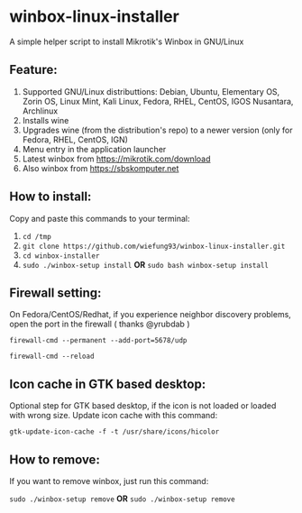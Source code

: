 # winbox-linux-installer
A simple helper script to install Mikrotik's Winbox in GNU/Linux

## Feature:
1. Supported GNU/Linux distributtions: Debian, Ubuntu, Elementary OS, Zorin OS, Linux Mint, Kali Linux, Fedora, RHEL, CentOS, IGOS Nusantara, Archlinux
2. Installs wine
3. Upgrades wine (from the distribution's repo) to a newer version (only for Fedora, RHEL, CentOS, IGN)
4. Menu entry in the application launcher
5. Latest winbox from https://mikrotik.com/download
6. Also winbox from https://sbskomputer.net

## How to install:
Copy and paste this commands to your terminal:

1. `cd /tmp`
2. `git clone https://github.com/wiefung93/winbox-linux-installer.git`
3. `cd winbox-installer`
4. `sudo ./winbox-setup install` **OR** `sudo bash winbox-setup install`

## Firewall setting:
On Fedora/CentOS/Redhat, if you experience neighbor discovery problems, open the port in the firewall ( thanks @yrubdab )

`firewall-cmd --permanent --add-port=5678/udp`

`firewall-cmd --reload`

## Icon cache in GTK based desktop:
Optional step for GTK based desktop, if the icon is not loaded or loaded with wrong size. Update icon cache with this command:

`gtk-update-icon-cache -f -t /usr/share/icons/hicolor`

## How to remove:
If you want to remove winbox, just run this command:

`sudo ./winbox-setup remove` **OR** `sudo ./winbox-setup remove`
